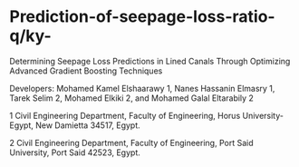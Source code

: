 # Prediction-of-seepage-loss-ratio-q/ky-
Determining Seepage Loss Predictions in Lined Canals Through Optimizing Advanced Gradient Boosting Techniques

Developers: Mohamed Kamel Elshaarawy 1, Nanes Hassanin Elmasry 1, Tarek Selim 2, Mohamed Elkiki 2, and Mohamed Galal Eltarabily 2

1 Civil Engineering Department, Faculty of Engineering, Horus University-Egypt, New Damietta 34517, Egypt.

2 Civil Engineering Department, Faculty of Engineering, Port Said University, Port Said 42523, Egypt.

